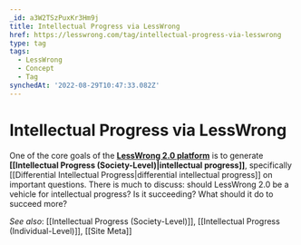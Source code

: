 ```yaml
---
_id: a3W2TSzPuxKr3Hm9j
title: Intellectual Progress via LessWrong
href: https://lesswrong.com/tag/intellectual-progress-via-lesswrong
type: tag
tags:
  - LessWrong
  - Concept
  - Tag
synchedAt: '2022-08-29T10:47:33.082Z'
---
```

# Intellectual Progress via LessWrong

One of the core goals of the [**LessWrong 2.0 platform**](https://www.lesswrong.com/about) is to generate **[[Intellectual Progress (Society-Level)|intellectual progress]]**, specifically [[Differential Intellectual Progress|differential intellectual progress]] on important questions. There is much to discuss: should LessWrong 2.0 be a vehicle for intellectual progress? Is it succeeding? What should it do to succeed more?  
  
*See also*: [[Intellectual Progress (Society-Level)]], [[Intellectual Progress (Individual-Level)]], [[Site Meta]]